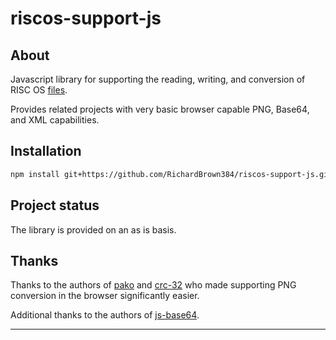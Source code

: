 # riscos-support-js

## About

Javascript library for supporting the reading, writing, and conversion of RISC OS [files][file-format-documentation].

Provides related projects with very basic browser capable PNG, Base64, and XML capabilities.

## Installation

```bash
npm install git+https://github.com/RichardBrown384/riscos-support-js.git
```

## Project status

The library is provided on an as is basis.

## Thanks

Thanks to the authors of [pako][pako] and [crc-32][crc-32] who made 
supporting PNG conversion in the browser significantly easier.

Additional thanks to the authors of [js-base64][js-base64].

---
[file-format-documentation]: http://www.riscos.com/support/developers/prm/fileformats.html
[pako]: https://github.com/nodeca/pako/
[crc-32]: https://github.com/SheetJS/js-crc32
[js-base64]: https://github.com/dankogai/js-base64.git
